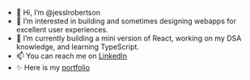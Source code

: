 - 👋 Hi, I’m @jesslrobertson
- 👀 I’m interested in building and sometimes designing webapps for excellent user experiences.
- 🌱 I’m currently building a mini version of React, working on my DSA knowledge, and learning TypeScript.
- 📫 You can reach me on [LinkedIn](https://www.linkedin.com/in/jessrobertsoncodes/)
- ✨ Here is my [portfolio](https://jess-robertson.netlify.app)

<!---
jesslrobertson/jesslrobertson is a ✨ special ✨ repository because its `README.md` (this file) appears on your GitHub profile.
You can click the Preview link to take a look at your changes.
--->
